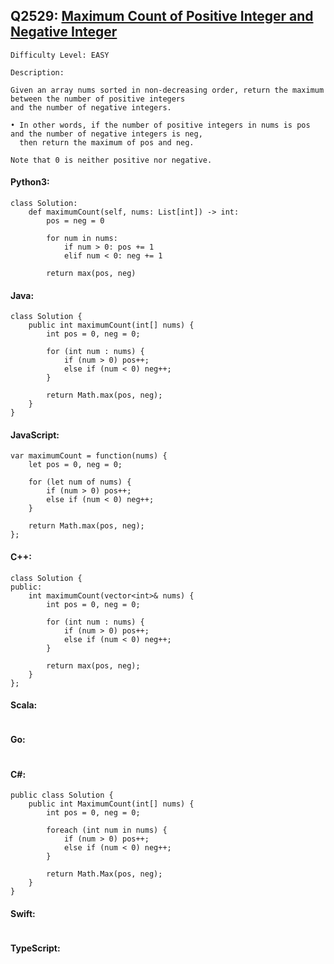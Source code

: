 ## Q2529: [Maximum Count of Positive Integer and Negative Integer](https://leetcode.com/problems/maximum-count-of-positive-integer-and-negative-integer/)

```
Difficulty Level: EASY
```

```
Description:

Given an array nums sorted in non-decreasing order, return the maximum between the number of positive integers
and the number of negative integers.

• In other words, if the number of positive integers in nums is pos and the number of negative integers is neg,
  then return the maximum of pos and neg.

Note that 0 is neither positive nor negative.
```

#### Python3:

```
class Solution:
    def maximumCount(self, nums: List[int]) -> int:
        pos = neg = 0

        for num in nums:
            if num > 0: pos += 1
            elif num < 0: neg += 1

        return max(pos, neg)
```

#### Java:

```
class Solution {
    public int maximumCount(int[] nums) {
        int pos = 0, neg = 0;

        for (int num : nums) {
            if (num > 0) pos++;
            else if (num < 0) neg++;
        }

        return Math.max(pos, neg);
    }
}
```

#### JavaScript:

```
var maximumCount = function(nums) {
    let pos = 0, neg = 0;

    for (let num of nums) {
        if (num > 0) pos++;
        else if (num < 0) neg++;
    }

    return Math.max(pos, neg);
};
```

#### C++:

```
class Solution {
public:
    int maximumCount(vector<int>& nums) {
        int pos = 0, neg = 0;

        for (int num : nums) {
            if (num > 0) pos++;
            else if (num < 0) neg++;
        }

        return max(pos, neg);
    }
};
```

#### Scala:

```

```

#### Go:

```

```

#### C#:

```
public class Solution {
    public int MaximumCount(int[] nums) {
        int pos = 0, neg = 0;

        foreach (int num in nums) {
            if (num > 0) pos++;
            else if (num < 0) neg++;
        }

        return Math.Max(pos, neg);
    }
}
```

#### Swift:

```

```

#### TypeScript:

```

```